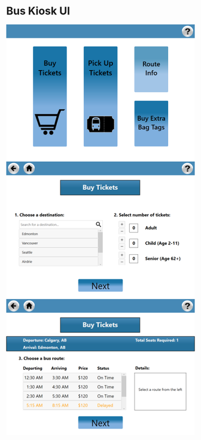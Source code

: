 # Bus Kiosk UI

![Alt text](/screenshots/main.png?raw=true "Main Screen")
![Alt text](/screenshots/buy1.png?raw=true "Buy Screen 1")
![Alt text](/screenshots/buy2.png?raw=true "Buy Screen 2")
